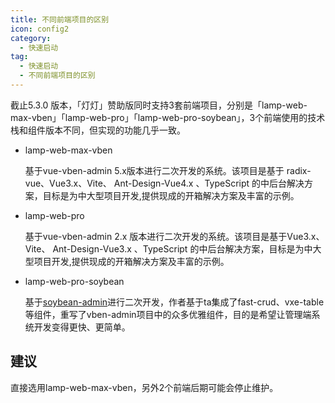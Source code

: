 ```yaml
---
title: 不同前端项目的区别
icon: config2
category:
  - 快速启动
tag:
  - 快速启动
  - 不同前端项目的区别
---
```


截止5.3.0 版本，「灯灯」赞助版同时支持3套前端项目，分别是「lamp-web-max-vben」「lamp-web-pro」「lamp-web-pro-soybean」，3个前端使用的技术栈和组件版本不同，但实现的功能几乎一致。

- lamp-web-max-vben

  基于vue-vben-admin 5.x版本进行二次开发的系统。该项目是基于 radix-vue、Vue3.x、Vite、 Ant-Design-Vue4.x 、TypeScript 的中后台解决方案，目标是为中大型项目开发,提供现成的开箱解决方案及丰富的示例。

- lamp-web-pro

  基于vue-vben-admin 2.x 版本进行二次开发的系统。该项目是基于Vue3.x、Vite、 Ant-Design-Vue3.x 、TypeScript 的中后台解决方案，目标是为中大型项目开发,提供现成的开箱解决方案及丰富的示例。

- lamp-web-pro-soybean

  基于[soybean-admin](https://docs.soybeanjs.cn/)进行二次开发，作者基于ta集成了fast-crud、vxe-table等组件，重写了vben-admin项目中的众多优雅组件，目的是希望让管理端系统开发变得更快、更简单。



## 建议

直接选用lamp-web-max-vben，另外2个前端后期可能会停止维护。
